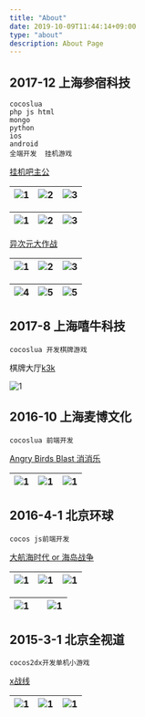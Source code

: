 ```yaml
---
title: "About"
date: 2019-10-09T11:44:14+09:00
type: "about"
description: About Page
---
```



## 2017-12 上海参宿科技

```
cocoslua
php js html
mongo
python
ios
android
全端开发  挂机游戏
```

[挂机吧主公](https://tieba.baidu.com/f?kw=%B9%D2%BB%FA%B0%C9%D6%F7%B9%AB&fr=ala0&tpl=5)

| ![1](https://ss3.bdstatic.com/70cFv8Sh_Q1YnxGkpoWK1HF6hhy/it/u=3023093373,2514043510&fm=26&gp=0.jpg) | ![2](https://ss1.bdstatic.com/70cFvXSh_Q1YnxGkpoWK1HF6hhy/it/u=3356590871,2610065148&fm=26&gp=0.jpg) | ![3](https://ss1.bdstatic.com/70cFuXSh_Q1YnxGkpoWK1HF6hhy/it/u=635986471,2023937362&fm=26&gp=0.jpg) |
|:-|:-|:-|

| ![1](https://ss2.bdstatic.com/70cFvnSh_Q1YnxGkpoWK1HF6hhy/it/u=778289455,2572033351&fm=26&gp=0.jpg) | ![2](https://ss3.bdstatic.com/70cFv8Sh_Q1YnxGkpoWK1HF6hhy/it/u=1290122453,4069861154&fm=26&gp=0.jpg) | ![3](https://ss2.bdstatic.com/70cFvnSh_Q1YnxGkpoWK1HF6hhy/it/u=1745653943,2129597073&fm=26&gp=0.jpg) |
|:-|:-|:-|

[异次元大作战](https://www.taptap.com/app/162531)

| ![1](https://ss3.bdstatic.com/70cFv8Sh_Q1YnxGkpoWK1HF6hhy/it/u=2254090197,1148041248&fm=11&gp=0.jpg) | ![2](https://ss1.bdstatic.com/70cFuXSh_Q1YnxGkpoWK1HF6hhy/it/u=62084195,2902910454&fm=11&gp=0.jpg) | ![3](https://ss2.bdstatic.com/70cFvnSh_Q1YnxGkpoWK1HF6hhy/it/u=308980586,2597344224&fm=26&gp=0.jpg) |
|:-|:-|:-|

| ![4](https://ss1.bdstatic.com/70cFvXSh_Q1YnxGkpoWK1HF6hhy/it/u=4276889299,310082386&fm=11&gp=0.jpg) | ![5](https://ss1.bdstatic.com/70cFuXSh_Q1YnxGkpoWK1HF6hhy/it/u=2900473688,3124029619&fm=11&gp=0.jpg) |  ![5](https://ss2.bdstatic.com/70cFvnSh_Q1YnxGkpoWK1HF6hhy/it/u=2986418271,2095713933&fm=11&gp=0.jpg) | 
|:-|:-|:-|

## 2017-8 上海嘻牛科技
```
cocoslua 开发棋牌游戏 
```
棋牌大厅[k3k](https://www.k3k.com/)

 ![1](https://www.k3k.com/images/logo.jpg) 


## 2016-10 上海麦博文化
```
cocoslua 前端开发 

```
[Angry Birds Blast 消消乐](http://www.mybogame.com/game/detail.aspx?id=6)

| ![1](http://www.mybogame.com/uploads/20180223/20180223121628731.png) | ![1](http://www.mybogame.com/uploads/20180223/20180223121618752.png) | ![1](http://www.mybogame.com/uploads/20180223/20180223121610694.png) |
|:-|:-|:-|

## 2016-4-1 北京环球
```
cocos js前端开发 
```
[大航海时代 or 海岛战争](http://hdzz.wdyxgames.com/hdzz.html)

| ![1](http://static.wdyxgames.com/hdzz/ts/3.jpg) | ![1](http://static.wdyxgames.com/hdzz/ts/5.jpg) | ![1](http://static.wdyxgames.com/hdzz/ts/4.jpg) |
|:-|:-|:-|

| ![1](http://static.wdyxgames.com/hdzz/ts/2.jpg) || ![1](http://static.wdyxgames.com/hdzz/ts/1.jpg) |
|:-|:-|:-|

## 2015-3-1 北京全视道
```
cocos2dx开发单机小游戏 
```
[x战线](http://news.4399.com/xzhanxian/zixun/m/600030.html)

| ![1](http://newsimg.5054399.com/uploads/userup/1602/021A1302240.jpg) | ![1](http://newsimg.5054399.com/uploads/userup/1602/021A04Db2.jpg) | ![1](http://newsimg.5054399.com/uploads/userup/1602/021A21GQ5.jpg) |
|:-|:-|:-|
